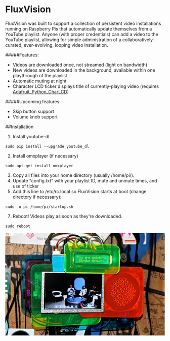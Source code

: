 # FluxVision
FluxVision was built to support a collection of persistent video installations running on Raspberry Pis that automatically update themselves from a YouTube playlist. Anyone (with proper credentials) can add a video to the YouTube playlist, allowing for simple administration of a collaboratively-curated, ever-evolving, looping video installation.

#####Features:
* Videos are downloaded once, not streamed (light on bandwidth)
* New videos are downloaded in the background, available within one playthrough of the playlist
* Automatic muting at night
* Character LCD ticker displays title of currently-playing video (requires [Adafruit_Python_CharLCD](https://github.com/adafruit/Adafruit_Python_CharLCD))

#####Upcoming features:
* Skip button support
* Volume knob support

##Installation

1. Install youtube-dl

  ```
  sudo pip install --upgrade youtube_dl
  ```
2. Install omxplayer (if necessary)

  ```
  sudo apt-get install omxplayer
  ```
3. Copy all files into your home directory (usually /home/pi/).
4. Update "config.txt" with your playlist ID, mute and unmute times, and use of ticker
5. Add this line to /etc/rc.local so FluxVision starts at boot (change directory if necessary):

  ```
  sudo -u pi /home/pi/startup.sh
  ```
7. Reboot! Videos play as soon as they're downloaded.

  ```
  sudo reboot
  ```



![Installation at Silent Barn](/images/installation_shot_1.jpg?raw=true "Installation at Silent Barn")

